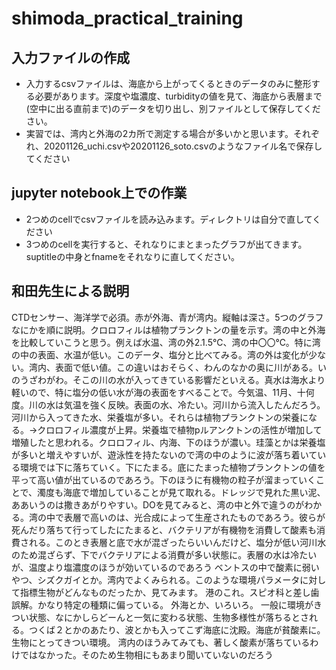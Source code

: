 # shimoda_practical_training

## 入力ファイルの作成
- 入力するcsvファイルは、海底から上がってくるときのデータのみに整形する必要があります。深度や塩濃度、turbidityの値を見て、海底から表層まで(空中に出る直前まで)のデータを切り出し、別ファイルとして保存してください。
- 実習では、湾内と外海の2カ所で測定する場合が多いかと思います。それぞれ、20201126_uchi.csvや20201126_soto.csvのようなファイル名で保存してください

## jupyter notebook上での作業
- 2つめのcellでcsvファイルを読み込みます。ディレクトリは自分で直してください
- 3つめのcellを実行すると、それなりにまとまったグラフが出てきます。suptitleの中身とfnameをそれなりに直してください。

## 和田先生による説明
CTDセンサー、海洋学で必須。赤が外海、青が湾内。縦軸は深さ。5つのグラフなにかを順に説明。クロロフィルは植物プランクトンの量を示す。湾の中と外海を比較していこうと思う。例えば水温、湾の外2.1.5℃、湾の中〇〇℃。特に湾の中の表面、水温が低い。このデータ、塩分と比べてみる。湾の外は変化が少ない。湾内、表面で低い値。この違いはおそらく、わんのなかの奥に川がある。いのうざわがわ。そこの川の水が入ってきている影響だといえる。真水は海水より軽いので、特に塩分の低い水が海の表面をすべることで。今気温、11月、十何度。川の水は気温を強く反映。表面の水、冷たい。河川から流入したんだろう。河川から入ってきた水、栄養塩が多い。それらは植物プランクトンの栄養になる。→クロロフィル濃度が上昇。栄養塩で植物pルアンクトンの活性が増加して増殖したと思われる。クロロフィル、内海、下のほうが濃い。珪藻とかは栄養塩が多いと増えやすいが、遊泳性を持たないので湾の中のように波が落ち着いている環境では下に落ちていく。下にたまる。底にたまった植物プランクトンの値を平って高い値が出ているのであろう。下のほうに有機物の粒子が溜まっていくことで、濁度も海底で増加していることが見て取れる。ドレッジで見れた黒い泥、ああいうのは撒きあがりやすい。DOを見てみると、湾の中と外で違うのがわかる。湾の中で表層で高いのは、光合成によって生産されたものであろう。彼らが死んだり落ちて行ってしたにたまると、バクテリアが有機物を消費して酸素も消費される。このとき表層と底で水が混ざったらいいんだけど、塩分が低い河川水のため混ざらず、下でバクテリアによる消費が多い状態に。表層の水は冷たいが、温度より塩濃度のほうが効いているのであろう
ベントスの中で酸素に弱いやつ、シズクガイとか。湾内でよくみられる。このような環境パラメータに対して指標生物がどんなものだったか、見てみます。
港のこれ。スピオ科と差し歯誤解。かなり特定の種類に偏っている。
外海とか、いろいろ。
一般に環境がきつい状態、なにかしらどーんと一気に変わる状態、生物多様性が落ちるとされる。つくば２とかのあたり、波とかも入ってこず海底に沈殿。海底が貧酸素に。生物にとってきつい環境。
湾内のほうみてみても、著しく酸素が落ちているわけではなかった。そのため生物相にもあまり聞いていないのだろう
